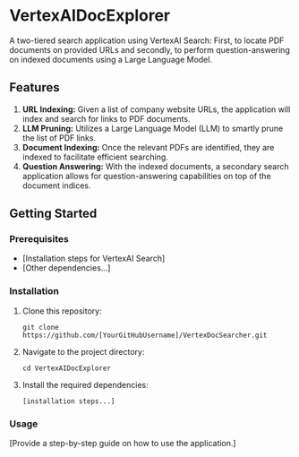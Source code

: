 # VertexAIDocExplorer

A two-tiered search application using VertexAI Search: First, to locate PDF documents on provided URLs and secondly, to perform question-answering on indexed documents using a Large Language Model.

## Features

1. **URL Indexing:** Given a list of company website URLs, the application will index and search for links to PDF documents.
2. **LLM Pruning:** Utilizes a Large Language Model (LLM) to smartly prune the list of PDF links.
3. **Document Indexing:** Once the relevant PDFs are identified, they are indexed to facilitate efficient searching.
4. **Question Answering:** With the indexed documents, a secondary search application allows for question-answering capabilities on top of the document indices.

## Getting Started

### Prerequisites

- [Installation steps for VertexAI Search]
- [Other dependencies...]

### Installation

1. Clone this repository:
   ```
   git clone https://github.com/[YourGitHubUsername]/VertexDocSearcher.git
   ```

2. Navigate to the project directory:
   ```
   cd VertexAIDocExplorer
   ```

3. Install the required dependencies:
   ```
   [installation steps...]
   ```

### Usage

[Provide a step-by-step guide on how to use the application.]